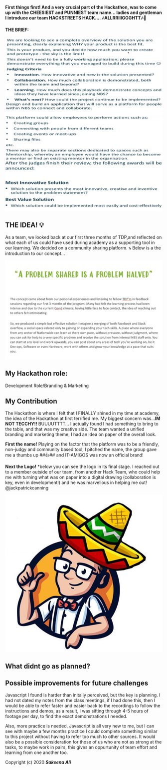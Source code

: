 **First things first! And a very crucial part of the Hackathon, was to come up with the CHEESIEST and PUNNIEST team name... ladies and gentleman I introduce our team HACKSTREETS HACK.... 🎶ALLRRIIIGGGHTT🎶🎵**

#### THE BRIEF: 
![Apps run](/IMAGES/brief.png)

## THE IDEA! **💡**
As a team, we looked back at our first three months of TDP,and reflected on what each of us could have used during academy as a supporting tool in our learning. We decided on a community sharing platform. **⤵️** Below is a the introduction to our concept...

![Apps run](/IMAGES/intro.png)

## My Hackathon role:
Development Role/Branding & Marketing

## My Contribution
The Hackathon is where I felt that I FINALLY shined in my time at academy, the idea of the Hackathon at first terrified me. My biggest concern was...**IM NOT TECCHY!!** BUUUUTTTT... I actually found I had something to bring to the table, and that was my creative side. The team wanted a unified branding and marketing theme, I had an idea on paper of the overall look. 

**First the name!** Playing on the factor that the platform was to be a friendly, non-judgy and community based tool, I pitched the name, the group gave me a thumbs up ##👍## and IT-AMIGOS was now an official brand! 

**Next the Logo!** 
*below you can see the logo in its final stage. I reached out to a member outside of our team, from another Hack Team, who could help me with turning what was on paper into a digital drawing (collaboration is key, even in development!) and he was marvellous in helping me out! @jackpatrickcanning

![Apps run](/IMAGES/amigo.jpg)

## What didnt go as planned?



## Possible improvements for future challenges

Javascript I found is harder than initally perceived, but the key is planning. I had not dated my notes from the class meetings, if I had done this, then I would be able to refer faster and easier back to the recordings to follow the instructions and demos, as a result, I was sifting through 4-5 hours of footage per day, to find the exact demonstrations I needed.

Also, more practice is needed, Javascript is all very new to me, but I can see with maybe a few months practice I could complete something similar to this project without having to refer too much to other sources. It would also be a possible consideration for those of us who are not as strong at the tasks, to maybe work in pairs, this gives an oppurtunity of team effort and learning from one another too. 


Copyright (c) 2020 **_Sakeena Ali_**


